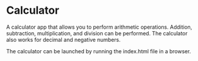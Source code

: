 # Calculator
A calculator app that allows you to perform arithmetic operations.
Addition, subtraction, multiplication, and division can be performed.
The calculator also works for decimal and negative numbers.

The calculator can be launched by running the index.html file in a browser.
